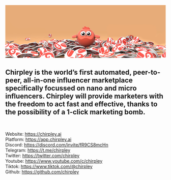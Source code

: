 <p align="center">
  <img src="https://github.com/chirpley/chirpley/raw/main/tokenBanner.png" />
</p>

## Chirpley is the world’s first automated, peer-to-peer, all-in-one influencer marketplace specifically focussed on nano and micro influencers. Chirpley will provide marketers with the freedom to act fast and effective, thanks to the possibility of a 1-click marketing bomb. <br>

<br>

Website: https://chirpley.ai<br>
Platform: https://app.chirpley.ai<br>
Discord: https://discord.com/invite/fR9CS8mcHn<br>
Telegram: https://t.me/chirpley<br>
Twitter: https://twitter.com/chirpley<br>
Youtube: https://www.youtube.com/c/chirpley<br>
Tiktok: https://www.tiktok.com/@chirpley<br>
Github: https://github.com/chirpley<br>
